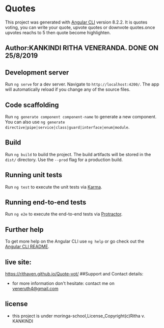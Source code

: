 # Quotes

This project was generated with [Angular CLI](https://github.com/angular/angular-cli) version 8.2.2. It is quotes voting, you can write your quote, upvote quotes or downvote quotes.once upvotes reachs to 5 then quote become highlighten.
## Author:KANKINDI RITHA VENERANDA.  DONE ON 25/8/2019
## Development server

Run `ng serve` for a dev server. Navigate to `http://localhost:4200/`. The app will automatically reload if you change any of the source files.

## Code scaffolding

Run `ng generate component component-name` to generate a new component. You can also use `ng generate directive|pipe|service|class|guard|interface|enum|module`.

## Build

Run `ng build` to build the project. The build artifacts will be stored in the `dist/` directory. Use the `--prod` flag for a production build.

## Running unit tests

Run `ng test` to execute the unit tests via [Karma](https://karma-runner.github.io).

## Running end-to-end tests

Run `ng e2e` to execute the end-to-end tests via [Protractor](http://www.protractortest.org/).

## Further help

To get more help on the Angular CLI use `ng help` or go check out the [Angular CLI README](https://github.com/angular/angular-cli/blob/master/README.md).
## live site:
https://rithaven.github.io/Quote-vot/
##Support and Contact details:
* for more information don't hesitate: contact me on veneruth4@gmail.com
## license
* this project is under moringa-school,License_Copyright(c)Ritha v. KANKINDI
